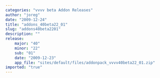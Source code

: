 ```yaml
---
categories: "vvvv beta Addon Releases"
author: "joreg"
date: "2009-12-24"
title: "addons_40beta22_01"
slug: "addons40beta2201"
description: ""
release: 
    major: "40"
    minor: "22"
    sub: "01"
    date: "2009-12-23"
    app_file: "sites/default/files/addonpack_vvvv40beta22_01.zip"
imported: "true"
---
```



